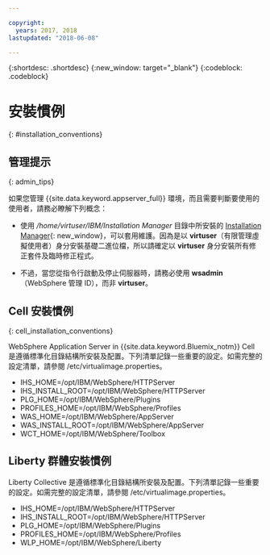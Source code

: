 ```yaml
---

copyright:
  years: 2017, 2018
lastupdated: "2018-06-08"

---
```


{:shortdesc: .shortdesc}
{:new_window: target="_blank"}
{:codeblock: .codeblock}

# 安裝慣例
{: #installation_conventions}

## 管理提示
{: admin_tips}

如果您管理 {{site.data.keyword.appserver_full}} 環境，而且需要判斷要使用的使用者，請務必瞭解下列概念：

 * 使用 */home/virtuser/IBM/Installation Manager* 目錄中所安裝的 [Installation Manager](http://www.ibm.com/support/knowledgecenter/SSDV2W_1.8.3/com.ibm.cic.agent.ui.doc/helpindex_imic.html){: new_window}，可以套用維護。因為是以 **virtuser**（有限管理虛擬使用者）身分安裝基礎二進位檔，所以請確定以 **virtuser** 身分安裝所有修正套件及臨時修正程式。

 * 不過，當您從指令行啟動及停止伺服器時，請務必使用 **wsadmin**（WebSphere 管理 ID），而非 **virtuser**。

## Cell 安裝慣例
{: cell_installation_conventions}

WebSphere Application Server in {{site.data.keyword.Bluemix_notm}} Cell 是遵循標準化目錄結構所安裝及配置。下列清單記錄一些重要的設定。如需完整的設定清單，請參閱 /etc/virtualimage.properties。

* IHS_HOME=/opt/IBM/WebSphere/HTTPServer
* IHS_INSTALL_ROOT=/opt/IBM/WebSphere/HTTPServer
* PLG_HOME=/opt/IBM/WebSphere/Plugins
* PROFILES_HOME=/opt/IBM/WebSphere/Profiles
* WAS_HOME=/opt/IBM/WebSphere/AppServer
* WAS_INSTALL_ROOT=/opt/IBM/WebSphere/AppServer
* WCT_HOME=/opt/IBM/WebSphere/Toolbox

## Liberty 群體安裝慣例

Liberty Collective 是遵循標準化目錄結構所安裝及配置。下列清單記錄一些重要的設定。如需完整的設定清單，請參閱 /etc/virtualimage.properties。

* IHS_HOME=/opt/IBM/WebSphere/HTTPServer
* IHS_INSTALL_ROOT=/opt/IBM/WebSphere/HTTPServer
* PLG_HOME=/opt/IBM/WebSphere/Plugins
* PROFILES_HOME=/opt/IBM/WebSphere/Profiles
* WLP_HOME=/opt/IBM/WebSphere/Liberty
